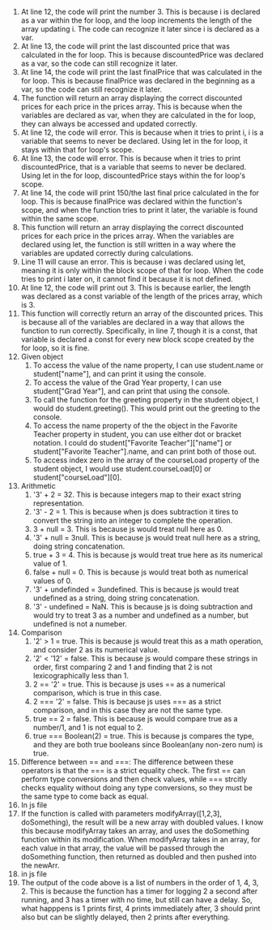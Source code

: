 1. At line 12, the code will print the number 3. This is because i is declared as a var within the for loop, and the loop increments the length of the array updating i. The code can recognize it later since i is declared as a var.
2. At line 13, the code will print the last discounted price that was calculated in the for loop. This is because discountedPrice was declared as a var, so the code can still recognize it later.
3. At line 14, the code will print the last finalPrice that was calculated in the for loop. This is because finalPrice was declared in the beginning as a var, so the code can still recognize it later.
4. The function will return an array displaying the correct discounted prices for each price in the prices array. This is because when the variables are declared as var, when they are calculated in the for loop, they can always be accessed and updated correctly.
5. At line 12, the code will error. This is because when it tries to print i, i is a variable that seems to never be declared. Using let in the for loop, it stays within that for loop's scope.
6. At line 13, the code will error. This is because when it tries to print discountedPrice, that is a variable that seems to never be declared. Using let in the for loop, discountedPrice stays within the for loop's scope.
7. At line 14, the code will print 150/the last final price calculated in the for loop. This is because finalPrice was declared within the function's scope, and when the function tries to print it later, the variable is found within the same scope.
8. This function will return an array displaying the correct discounted prices for each price in the prices array. When the variables are declared using let, the function is still written in a way where the variables are updated correctly during calculations.
9. Line 11 will cause an error. This is because i was declared using let, meaning it is only within the block scope of that for loop. When the code tries to print i later on, it cannot find it because it is not defined.
10. At line 12, the code will print out 3. This is because earlier, the length was declared as a const variable of the length of the prices array, which is 3.
11. This function will correctly return an array of the discounted prices. This is because all of the variables are declared in a way that allows the function to run correctly. Specifically, in line 7, though it is a const, that variable is declared a const for every new block scope created by the for loop, so it is fine.
12. Given object
    1.  To access the value of the name property, I can use student.name or student["name"], and can print it using the console.
    2.  To access the value of the Grad Year property, I can use student["Grad Year"], and can print that using the console.
    3.  To call the function for the greeting property in the student object, I would do student.greeting(). This would print out the greeting to the console.
    4.  To access the name property of the the object in the Favorite Teacher property in student, you can use either dot or bracket notation. I could do student["Favorite Teacher"]["name"] or student["Favorite Teacher"].name, and can print both of those out.
    5. To access index zero in the array of the courseLoad property of the student object, I would use student.courseLoad[0] or student["courseLoad"][0].
 13. Arithmetic
     1.  '3' + 2 = 32. This is because integers map to their exact string representation.
     2.  '3' - 2 = 1. This is because when js does subtraction it tires to convert the string into an integer to complete the operation.
     3.  3 + null = 3. This is because js would treat null here as 0.
     4.  '3' + null = 3null. This is because js would treat null here as a string, doing string concatenation.
     5.  true + 3 = 4. This is because js would treat true here as its numerical value of 1. 
     6.  false + null = 0. This is because js would treat both as numerical values of 0.
     7.  '3' + undefinded = 3undefined. This is because js would treat undefined as a string, doing string concatenation.
     8.  '3' - undefined = NaN. This is because js is doing subtraction and would try to treat 3 as a number and undefined as a number, but undefined is not a numeber.
 14. Comparison
     1.  '2' > 1 = true. This is because js would treat this as a math operation, and consider 2 as its numerical value.
     2.  '2' < '12' = false. This is because js would compare these strings in order, first comparing 2 and 1 and finding that 2 is not lexicographically less than 1.
     3.  2 == '2' = true. This is because js uses == as a numerical comparison, which is true in this case.
     4.  2 === '2' = false. This is because js uses === as a strict comparison, and in this case they are not the same type.
     5.  true == 2 = false. This is because js would compare true as a number/1, and 1 is not equal to 2.
     6.  true === Boolean(2) = true. This is because js compares the type, and they are both true booleans since Boolean(any non-zero num) is true.
 15. Difference between == and ===: The difference between these operators is that the === is a strict equality check. The first == can perform type conversions and then check values, while === strcitly checks equality without doing any type conversions, so they must be the same type to come back as equal.
 16. In js file
 17. If the function is called with parameters modifyArray([1,2,3], doSomething), the result will be a new array with doubled values. I know this because modifyArray takes an array, and uses the doSomething function within its modification. When modifyArray takes in an array, for each value in that array, the value will be passed through the doSomething function, then returned as doubled and then pushed into the newArr.
 18. in js file
 19. The output of the code above is a list of numbers in the order of 1, 4, 3, 2. This is because the function has a timer for logging 2 a second after running, and 3 has a timer with no time, but still can have a delay. So, what happpens is 1 prints first, 4 prints immediately after, 3 should print also but can be slightly delayed, then 2 prints after everything.